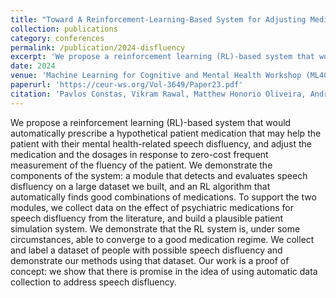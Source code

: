 ```yaml
---
title: "Toward A Reinforcement-Learning-Based System for Adjusting Medication to Minimize Speech Disfluency"
collection: publications
category: conferences
permalink: /publication/2024-disfluency
excerpt: 'We propose a reinforcement learning (RL)-based system that would automatically prescribe a hypothetical patient medication that may help the patient with their mental health-related speech disfluency, and adjust the medication and the dosages in response to zero-cost frequent measurement of the fluency of the patient. We demonstrate the components of the system: a module that detects and evaluates speech disfluency on a large dataset we built, and an RL algorithm that automatically finds good combinations of medications. To support the two modules, we collect data on the effect of psychiatric medications for speech disfluency from the literature, and build a plausible patient simulation system. We demonstrate that the RL system is, under some circumstances, able to converge to a good medication regime. We collect and label a dataset of people with possible speech disfluency and demonstrate our methods using that dataset. Our work is a proof of concept: we show that there is promise in the idea of using automatic data collection to address speech disfluency.'
date: 2024
venue: 'Machine Learning for Cognitive and Mental Health Workshop (ML4CMH), AAAI 2024'
paperurl: 'https://ceur-ws.org/Vol-3649/Paper23.pdf'
citation: 'Pavlos Constas, Vikram Rawal, Matthew Honorio Oliveira, Andreas Constas, Aditya Khan, Kaison Cheung, Najma Sultani, Carrie Chen, Micol Altomare, Michael Akzam, Jiacheng Chen, Vhea He, Lauren Altomare, Heraa Muqri, Asad Khan, Nimit Amikumar Bhanshali, Youssef Rachad, Michael Guerzhoy. 2024. Toward A Reinforcement-Learning-Based System for Adjusting Medication to Minimize Speech Disfluency. In Proceedings of the Machine Learning for Cognitive and Mental Health Workshop (ML4CMH), AAAI 2024.'
---
```


We propose a reinforcement learning (RL)-based system that would automatically prescribe a hypothetical patient medication that may help the patient with their mental health-related speech disfluency, and adjust the medication and the dosages in response to zero-cost frequent measurement of the fluency of the patient. We demonstrate the components of the system: a module that detects and evaluates speech disfluency on a large dataset we built, and an RL algorithm that automatically finds good combinations of medications. To support the two modules, we collect data on the effect of psychiatric medications for speech disfluency from the literature, and build a plausible patient simulation system. We demonstrate that the RL system is, under some circumstances, able to converge to a good medication regime. We collect and label a dataset of people with possible speech disfluency and demonstrate our methods using that dataset. Our work is a proof of concept: we show that there is promise in the idea of using automatic data collection to address speech disfluency.